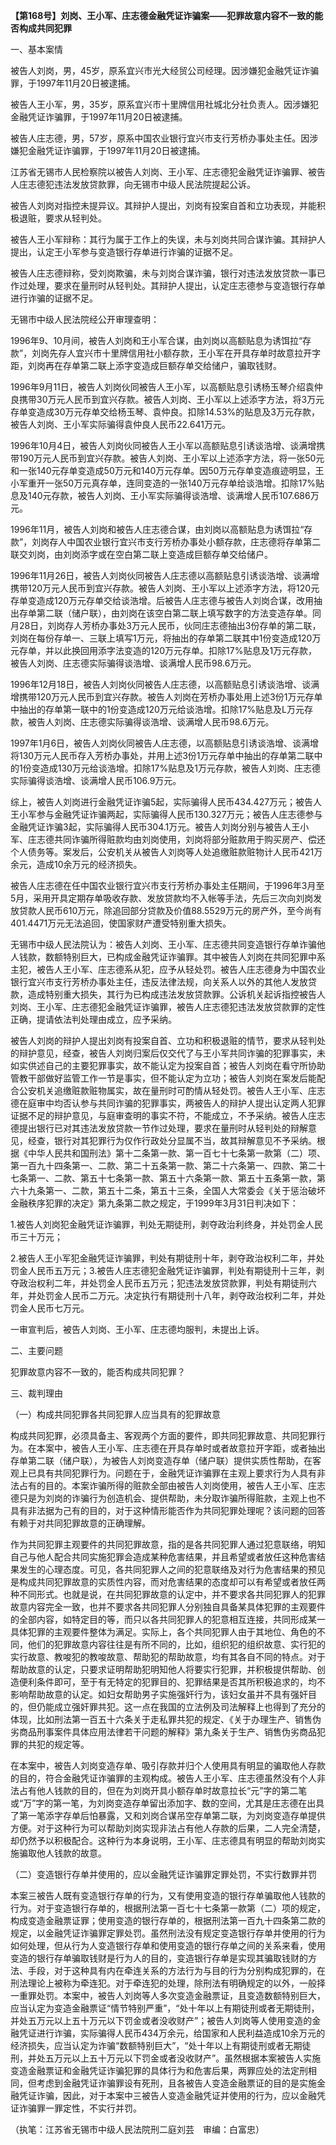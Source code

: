 **【第168号】刘岗、王小军、庄志德金融凭证诈骗案——犯罪故意内容不一致的能否构成共同犯罪**

一、基本案情

被告人刘岗，男，45岁，原系宜兴市光大经贸公司经理。因涉嫌犯金融凭证诈骗罪，于1997年11月20日被逮捕。

被告人王小军，男，35岁，原系宜兴市十里牌信用社城北分社负责人。因涉嫌犯金融凭证诈骗罪，于1997年11月20日被逮捕。

被告人庄志德，男，57岁，原系中国农业银行宜兴市支行芳桥办事处主任。因涉嫌犯金融凭证诈骗罪，于1997年11月20日被逮捕。

江苏省无锡市人民检察院以被告人刘岗、王小军、庄志德犯金融凭证诈骗罪、被告人庄志德犯违法发放贷款罪，向无锡市中级人民法院提起公诉。

被告人刘岗对指控未提异议。其辩护人提出，刘岗有投案自首和立功表现，并能积极退赃，要求从轻判处。

被告人王小军辩称：其行为属于工作上的失误，未与刘岗共同合谋诈骗。其辩护人提出，认定王小军参与变造银行存单进行诈骗的证据不足。

被告人庄志德辩称，受刘岗欺骗，未与刘岗合谋诈骗，银行对违法发放贷款一事已作过处理，要求在量刑时从轻判处。其辩护人提出，认定庄志德参与变造银行存单进行诈骗的证据不足。

无锡市中级人民法院经公开审理查明：

1996年9、10月间，被告人刘岗和王小军合谋，由刘岗以高额贴息为诱饵拉“存款”，刘岗先存人宜兴市十里牌信用社小额存款，王小军在开具存单时故意拉开字距，刘岗再在存单第二联上添字变造成巨额存单交给储户，骗取钱财。

1996年9月11日，被告人刘岗伙同被告人王小军，以高额贴息引诱杨玉琴介绍袁仲良携带30万元人民币到宜兴存款。被告人刘岗、王小军以上述添字方法，将3万元存单变造成30万元存单交给杨玉琴、袁仲良。扣除14.53%的贴息及3万元存款，被告人刘岗、王小军实际骗得袁仲良人民币22.641万元。

1996年10月4日，被告人刘岗伙同被告人王小军以高额贴息引诱谈浩增、谈满增携带190万元人民币到宜兴存款。被告人刘岗、王小军以上述添字方法，将一张50元和一张140元存单变造成50万元和140万元存单。因50万元存单变造痕迹明显，王小军重开一张50万元真存单，连同变造的一张140万元存单给谈浩增。扣除17%贴息及140元存款，被告人刘岗、王小军实际骗得谈浩增、谈满增人民币107.686万元。

1996年11月，被告人刘岗和被告人庄志德合谋，由刘岗以高额贴息为诱饵拉“存款”，刘岗存人中国农业银行宜兴市支行芳桥办事处小额存款，庄志德将存单第二联交刘岗，由刘岗添字或在空白第二联上变造成巨额存单交给储户。

1996年11月26日，被告人刘岗伙同被告人庄志德以高额贴息引诱谈浩增、谈满增携带120万元人民币到宜兴存款。被告人刘岗、王小军以上述添字方法，将120元存单变造成120万元存单交给谈浩增。后被告人庄志德与被告人刘岗合谋，改用抽出存单第二联（储户联），由刘岗在该空白第二联上填写数字的方法变造存单。同月28日，刘岗存人芳桥办事处3万元人民币，伙同庄志德抽出3份存单的第二联，刘岗在每份存单一、三联上填写1万元，将抽出的存单第二联其中1份变造成120万元存单，并以此换回用添字法变造的120万元存单。扣除17%贴息及1万元存款，被告人刘岗、庄志德实际骗得谈浩增、谈满增人民币98.6万元。

1996年12月18日，被告人刘岗伙同被告人庄志德，以高额贴息引诱谈浩增、谈满增携带120万元人民币到宜兴存款。被告人刘岗在芳桥办事处用上述3份1万元存单中抽出的存单第一联中的1份变造成120万元给谈浩增。扣除17%贴息及L万元存款，被告人刘岗、庄志德实际骗得谈浩增、谈满增人民币98.6万元。

1997年1月6日，被告人刘岗伙同被告人庄志德，以高额贴息引诱谈浩增、谈满增将130万元人民币存入芳桥办事处，并用上述3份1万元存单中抽出的存单第二联中的1份变造成130万元给谈浩增。扣除17%贴息及1万元存款，被告人刘岗、庄志德实际骗得谈浩增、谈满增人民币106.9万元。

综上，被告人刘岗进行金融凭证诈骗5起，实际骗得人民币434.427万元；被告人王小军参与金融凭证诈骗两起，实际骗得人民币130.327万元；被告人庄志德参与金融凭证诈骗3起，实际骗得人民币304.1万元。被告人刘岗分别与被告人王小军、庄志德共同诈骗所得赃款均由刘岗使用，刘岗将部分赃款用于购买房产、偿还个人债务等。案发后，公安机关从被告人刘岗等人处追缴赃款赃物计人民币421万余元，造成10余万元的经济损失。

被告人庄志德在任中国农业银行宜兴市支行芳桥办事处主任期间，于1996年3月至5月，采用开具定期存单吸收存款、发放贷款均不入帐等手法，先后三次向刘岗发放贷款人民币610万元，除追回部分贷款及价值88.5529万元的房产外，至今尚有401.4471万元无法追回，使国家财产遭受特别重大损失。

无锡市中级人民法院认为：被告人刘岗、王小军、庄志德共同变造银行存单诈骗他人钱款，数额特别巨大，已构成金融凭证诈骗罪。其中被告人刘岗在共同犯罪中系主犯，被告人王小军、庄志德系从犯，应予从轻处罚。被告人庄志德身为中国农业银行宜兴市支行芳桥办事处主任，违反法律法规，向关系人以外的其他人发放贷款，造成特别重大损失，其行为已构成违法发放贷款罪。公诉机关起诉指控被告人刘岗、王小军、庄志德犯金融凭证诈骗罪，被告人庄志德犯违法发放贷款罪的定性正确，提请依法判处理由成立，应予采纳。

被告人刘岗的辩护人提出刘岗有投案自首、立功和积极退赃的情节，要求从轻判处的辩护意见，经查，被告人刘岗归案后仅交代了与王小军共同诈骗的犯罪事实，未如实供述自己的主要犯罪事实，故不能认定为投案自首；被告人刘岗在看守所协助管教干部做好监管工作一节是事实，但不能认定为立功；被告人刘岗在案发后能配合公安机关追缴赃款赃物属实，故在量刑时可酌情从轻处罚。被告人王小军、庄志德在庭审中均否认参与共同诈骗的犯罪事实，两被告人的辩护人提出认定两人犯罪证据不足的辩护意见，与庭审查明的事实不符，不能成立，不予采纳。被告人庄志德提出银行已对其违法发放贷款一节作过处理，要求在量刑时从轻判处的辩解意见，经查，银行对其犯罪行为仅作行政处分显属不当，故其辩解意见不予采纳。根据《中华人民共和国刑法》第十二条第一款、第一百七十七条第一款第（二）项、第一百九十四条第一、二款、第二十五条第一款、第二十六条第一、四款、第二十七条第一、二款、第五十七条第一款、第五十六条第一款、第五十五条第一款，第六十九条第一、二款，第五十二条，第五十三条，全国人大常委会《关于惩治破坏金融秩序犯罪的决定》第九条第二款之规定，于1999年3月31日判决如下：

1.被告人刘岗犯金融凭证诈骗罪，判处无期徒刑，剥夺政治利终身，并处罚金人民币三十万元；

2.被告人王小军犯金融凭证诈骗罪，判处有期徒刑十年，剥夺政治权利二年，并处罚金人民币五万元；3.被告人庄志德犯金融凭证诈骗罪，判处有期徒刑十三年，剥夺政治权利二年，并处罚金人民币五万元；犯违法发放贷款罪，判处有期徒刑六年，并处罚金人民币二万元。决定执行有期徒刑十八年，剥夺政治权利二年，并处罚金人民币七万元。

一审宣判后，被告人刘岗、王小军、庄志德均服判，未提出上诉。

二、主要问题

犯罪故意内容不一致的，能否构成共同犯罪？

三、裁判理由

（一）构成共同犯罪各共同犯罪人应当具有的犯罪故意

构成共同犯罪，必须具备主、客观两个方面的要件，即共同犯罪故意、共同犯罪行为。在本案中，被告人王小军、庄志德在开具存单时或者故意拉开字距，或者抽出存单第二联（储户联），为被告人刘岗变造存单（储户联）提供实质性帮助，在客观上已具有共同犯罪行为。问题在于，金融凭证诈骗罪在主观上要求行为人具有非法占有的目的。本案诈骗所得的赃款全部由被告人刘岗使用，被告人王小军、庄志德只是为刘岗的诈骗行为创造机会、提供帮助，未分取诈骗所得赃款，主观上也不具有非法据为己有的目的，对于这种情形能否作为共同犯罪处理呢？该问题的回答有赖于对共同犯罪故意的正确理解。

作为共同犯罪主观要件的共同犯罪故意，指的是各共同犯罪人通过犯意联络，明知自己与他人配合共同实施犯罪会造成某种危害结果，并且希望或者放任这种危害结果发生的心理态度。可见，各共同犯罪人之间的犯意联络及对行为危害结果的预见是构成共同犯罪故意的实质性内容，而对危害结果的态度却可以有希望或者放任两种不同形式。也就是说，在共同犯罪故意的认定中，并不要求各共同犯罪人的犯罪故意内容完全一致，也并不要求各共同犯罪人分别独自具备某具体犯罪的主观要件的全部内容，如特定目的等，而只以各共同犯罪人的犯意相互连接，共同形成某一具体犯罪的主观要件整体为满足。实际上，各个共同犯罪人由于其地位、角色的不同，他们的犯罪故意内容往往是有所不同的，比如，组织犯的组织故意、实行犯的实行故意、教唆犯的教唆故意、帮助犯的帮助故意，均有其各自不同的特点。对于帮助故意的认定，只要求证明帮助犯明知他人将要实行犯罪，并积极提供帮助、创造便利条件即可，至于有无特定的犯罪目的、犯罪结果是否其所积极追求的，均不影响帮助故意的认定。如妇女帮助男子实施强奸行为，该妇女虽并不具有强奸目的，但仍能成立强奸罪共犯。这一点在我国的立法例及司法解释上也得到了充分的体现，比如刑法第一百五十六条关于走私罪共犯的规定、《关于办理生产、销售伪劣商品刑事案件具体应用法律若干问题的解释》第九条关于生产、销售伪劣商品犯罪的共犯的规定等。

在本案中，被告人刘岗变造存单、吸引存款并归个人使用具有明显的骗取他人存款的目的，符合金融凭证诈骗罪的主观构成。被告人王小军、庄志德虽然没有个人非法占有他人钱款的目的，但在为刘岗开具小额存单时故意拉长“元”字的第二笔或“万”字的第一笔，为刘岗变造存单留出添加字、数的空间，尤其是庄志德在出具了第一笔添字存单后怕暴露，又和刘岗合谋吊空存单第二联，为刘岗变造存单提供方便。对于这种行为可以帮助刘岗实现非法占有他人存款的后果，二人完全清楚，却仍然予以积极配合。这种行为本身说明，王小军、庄志德具有明显的帮助刘岗实施骗取他人钱款的故意。

（二）变造银行存单并使用的，应以金融凭证诈骗罪定罪处罚，不实行数罪并罚

本案三被告人既有变造银行存单的行为，又有使用变造的银行存单骗取他人钱款的行为。对于变造银行存单的，根据刑法第一百七十七条第一款第（二）项的规定，构成变造金融票证罪；使用变造的银行存单的，根据刑法第一百九十四条第二款的规定，以金融凭证诈骗罪定罪处罚。虽然刑法没有规定变造银行存单并使用的行为如何处理，但从行为人变造银行存单和使用变造的银行存单之间的关系来看，使用变造的银行存单骗取钱财是行为人的目的，变造银行存单是实现其骗取钱财的方法、手段，对于这种具有内在牵连关系的方法行为与目的行为分别构成犯罪的，在刑法理论上被称为牵连犯。对于牵连犯的处理，除刑法有明确规定的以外，一般择一重罪处罚。本案中，被告人刘岗等人多次变造金融票证，且变造数额特别巨大，应当认定为变造金融票证“情节特别严重”，“处十年以上有期徒刑或者无期徒刑，并处五万元以上五十万元以下罚金或者没收财产”；被告人刘岗等人使用变造的金融凭证进行诈骗，实际骗得人民币434万余元，给国家和人民利益造成10余万元的经济损失，应当认定为诈骗“数额特别巨大”，“处十年以上有期徒刑或者无期徒刑，并处五万元以上五十万元以下罚金或者没收财产”。虽然根据本案被告人实施变造金融票证和金融凭证诈骗犯罪的具体行为和危害后果，两罪应处的法定刑相同，但考虑到金融凭证诈骗罪设有死刑，且各被告人变造金融票证的目的是实施金融凭证诈骗，因此，对于本案中三被告人变造金融凭证并使用的行为，应以金融凭证诈骗罪一罪定性，不实行并罚。

（执笔：江苏省无锡市中级人民法院刑二庭刘芸　审编：白富忠）